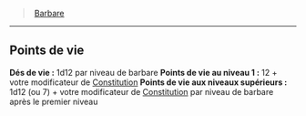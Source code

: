 ﻿---
!ClassHitPointsItem
HitDice: 1d12 par niveau de barbare
HitPointsAt1stLevel: 12 + votre modificateur de [Constitution](hd_abilities_constitution.md)
HitPointsAtHigherLevels: 1d12 (ou 7) + votre modificateur de [Constitution](hd_abilities_constitution.md) par niveau de barbare après le premier niveau
Id: barbarian_hd.md#points-de-vie
ParentLink: barbarian_hd.md#barbare
Name: Points de vie
ParentName: Barbare
NameLevel: 2
Attributes: {}
---
> [Barbare](hd_barbarian.md)

---

## Points de vie

**Dés de vie :** 1d12 par niveau de barbare
**Points de vie au niveau 1 :** 12 + votre modificateur de [Constitution](hd_abilities_constitution.md)
**Points de vie aux niveaux supérieurs :** 1d12 (ou 7) + votre modificateur de [Constitution](hd_abilities_constitution.md) par niveau de barbare après le premier niveau

